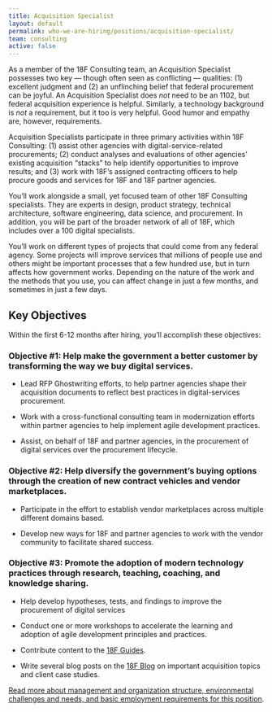 ```yaml
---
title: Acquisition Specialist
layout: default
permalink: who-we-are-hiring/positions/acquisition-specialist/
team: consulting
active: false
---
```


As a member of the 18F Consulting team, an Acquisition Specialist
possesses two key — though often seen as conflicting — qualities: (1)
excellent judgment and (2) an unflinching belief that federal
procurement can be joyful. An Acquisition Specialist does *not* need to
be an 1102, but federal acquisition experience is helpful. Similarly, a
technology background is *not* a requirement, but it too is very
helpful. Good humor and empathy are, however, requirements.

Acquisition Specialists participate in three primary activities within
18F Consulting: (1) assist other agencies with digital-service-related
procurements; (2) conduct analyses and evaluations of other agencies’
existing acquisition “stacks” to help identify opportunities to improve
results; and (3) work with 18F’s assigned contracting officers to help
procure goods and services for 18F and 18F partner agencies.

You’ll work alongside a small, yet focused team of other 18F Consulting
specialists. They are experts in design, product strategy, technical
architecture, software engineering, data science, and procurement. In
addition, you will be part of the broader network of all of 18F, which
includes over a 100 digital specialists.

You’ll work on different types of projects that could come from any
federal agency. Some projects will improve services that millions of
people use and others might be important processes that a few hundred
use, but in turn affects how government works. Depending on the nature
of the work and the methods that you use, you can affect change in just
a few months, and sometimes in just a few days.

## Key Objectives

Within the first 6-12 months after hiring, you’ll accomplish these
objectives:

### Objective \#1: Help make the government a better customer by transforming the way we buy digital services.

-   Lead RFP Ghostwriting efforts, to help partner agencies shape their acquisition documents to reflect best practices in digital-services procurement.

-   Work with a cross-functional consulting team in modernization efforts within partner agencies to help implement agile development practices.

-   Assist, on behalf of 18F and partner agencies, in the procurement of digital services over the procurement lifecycle.

### Objective \#2: Help diversify the government’s buying options through the creation of new contract vehicles and vendor marketplaces.

-   Participate in the effort to establish vendor marketplaces across multiple different domains based.

-   Develop new ways for 18F and partner agencies to work with the vendor community to facilitate shared success.

### Objective \#3: Promote the adoption of modern technology practices through research, teaching, coaching, and knowledge sharing.

-   Help develop hypotheses, tests, and findings to improve the procurement of digital services

-   Conduct one or more workshops to accelerate the learning and adoption of agile development principles and practices.

-   Contribute content to the [18F Guides](https://pages.18f.gov/guides/).

-   Write several blog posts on the [18F Blog](https://18f.gsa.gov/blog/) on important acquisition topics and client case studies.

[Read more about management and organization structure, environmental
challenges and needs, and basic employment requirements for this
position](https://pages.18f.gov/joining-18f/who-we-are-hiring/positions/18f-consulting/).
